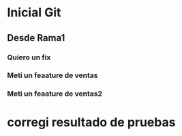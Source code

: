 # Inicial Git
## Desde Rama1
### Quiero un fix
### Meti un feaature de ventas
### Meti un feaature de ventas2

# corregi resultado de pruebas